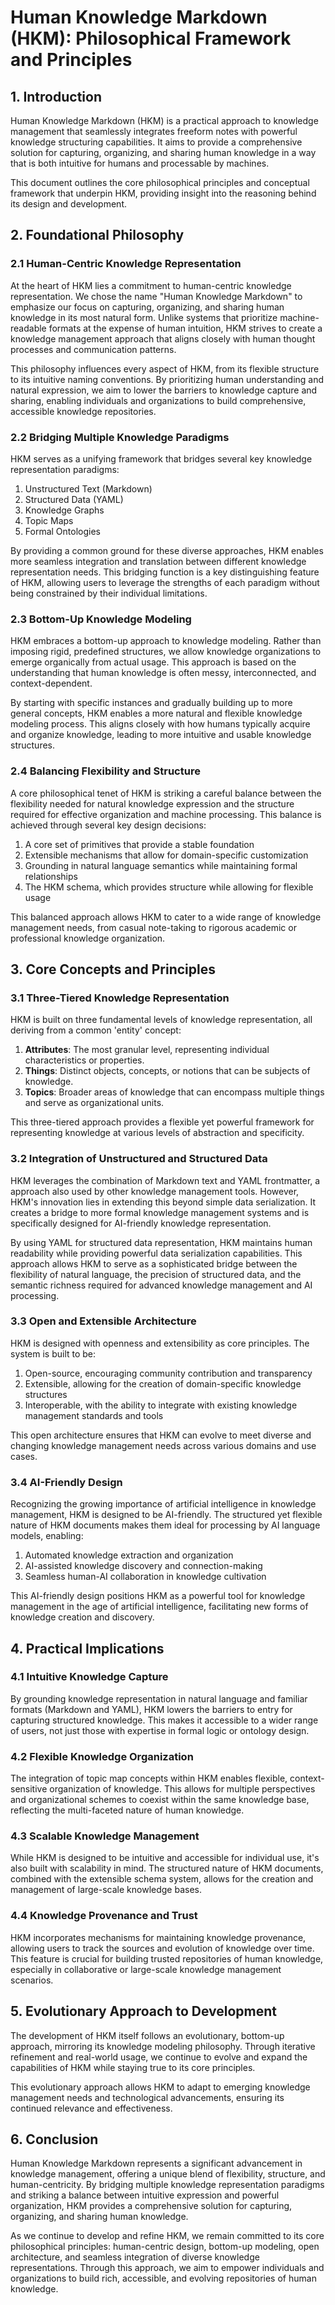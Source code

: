 # Human Knowledge Markdown (HKM): Philosophical Framework and Principles

## 1. Introduction

Human Knowledge Markdown (HKM) is a practical approach to knowledge management that seamlessly integrates freeform notes with powerful knowledge structuring capabilities. It aims to provide a comprehensive solution for capturing, organizing, and sharing human knowledge in a way that is both intuitive for humans and processable by machines.

This document outlines the core philosophical principles and conceptual framework that underpin HKM, providing insight into the reasoning behind its design and development.

## 2. Foundational Philosophy

### 2.1 Human-Centric Knowledge Representation

At the heart of HKM lies a commitment to human-centric knowledge representation. We chose the name "Human Knowledge Markdown" to emphasize our focus on capturing, organizing, and sharing human knowledge in its most natural form. Unlike systems that prioritize machine-readable formats at the expense of human intuition, HKM strives to create a knowledge management approach that aligns closely with human thought processes and communication patterns.

This philosophy influences every aspect of HKM, from its flexible structure to its intuitive naming conventions. By prioritizing human understanding and natural expression, we aim to lower the barriers to knowledge capture and sharing, enabling individuals and organizations to build comprehensive, accessible knowledge repositories.

### 2.2 Bridging Multiple Knowledge Paradigms

HKM serves as a unifying framework that bridges several key knowledge representation paradigms:

1. Unstructured Text (Markdown)
2. Structured Data (YAML)
3. Knowledge Graphs
4. Topic Maps
5. Formal Ontologies

By providing a common ground for these diverse approaches, HKM enables more seamless integration and translation between different knowledge representation needs. This bridging function is a key distinguishing feature of HKM, allowing users to leverage the strengths of each paradigm without being constrained by their individual limitations.

### 2.3 Bottom-Up Knowledge Modeling

HKM embraces a bottom-up approach to knowledge modeling. Rather than imposing rigid, predefined structures, we allow knowledge organizations to emerge organically from actual usage. This approach is based on the understanding that human knowledge is often messy, interconnected, and context-dependent.

By starting with specific instances and gradually building up to more general concepts, HKM enables a more natural and flexible knowledge modeling process. This aligns closely with how humans typically acquire and organize knowledge, leading to more intuitive and usable knowledge structures.

### 2.4 Balancing Flexibility and Structure

A core philosophical tenet of HKM is striking a careful balance between the flexibility needed for natural knowledge expression and the structure required for effective organization and machine processing. This balance is achieved through several key design decisions:

1. A core set of primitives that provide a stable foundation
2. Extensible mechanisms that allow for domain-specific customization
3. Grounding in natural language semantics while maintaining formal relationships
4. The HKM schema, which provides structure while allowing for flexible usage

This balanced approach allows HKM to cater to a wide range of knowledge management needs, from casual note-taking to rigorous academic or professional knowledge organization.

## 3. Core Concepts and Principles

### 3.1 Three-Tiered Knowledge Representation

HKM is built on three fundamental levels of knowledge representation, all deriving from a common 'entity' concept:

1. **Attributes**: The most granular level, representing individual characteristics or properties.
2. **Things**: Distinct objects, concepts, or notions that can be subjects of knowledge.
3. **Topics**: Broader areas of knowledge that can encompass multiple things and serve as organizational units.

This three-tiered approach provides a flexible yet powerful framework for representing knowledge at various levels of abstraction and specificity.

### 3.2 Integration of Unstructured and Structured Data

HKM leverages the combination of Markdown text and YAML frontmatter, a approach also used by other knowledge management tools. However, HKM's innovation lies in extending this beyond simple data serialization. It creates a bridge to more formal knowledge management systems and is specifically designed for AI-friendly knowledge representation.

By using YAML for structured data representation, HKM maintains human readability while providing powerful data serialization capabilities. This approach allows HKM to serve as a sophisticated bridge between the flexibility of natural language, the precision of structured data, and the semantic richness required for advanced knowledge management and AI processing.

### 3.3 Open and Extensible Architecture

HKM is designed with openness and extensibility as core principles. The system is built to be:

1. Open-source, encouraging community contribution and transparency
2. Extensible, allowing for the creation of domain-specific knowledge structures
3. Interoperable, with the ability to integrate with existing knowledge management standards and tools

This open architecture ensures that HKM can evolve to meet diverse and changing knowledge management needs across various domains and use cases.

### 3.4 AI-Friendly Design

Recognizing the growing importance of artificial intelligence in knowledge management, HKM is designed to be AI-friendly. The structured yet flexible nature of HKM documents makes them ideal for processing by AI language models, enabling:

1. Automated knowledge extraction and organization
2. AI-assisted knowledge discovery and connection-making
3. Seamless human-AI collaboration in knowledge cultivation

This AI-friendly design positions HKM as a powerful tool for knowledge management in the age of artificial intelligence, facilitating new forms of knowledge creation and discovery.

## 4. Practical Implications

### 4.1 Intuitive Knowledge Capture

By grounding knowledge representation in natural language and familiar formats (Markdown and YAML), HKM lowers the barriers to entry for capturing structured knowledge. This makes it accessible to a wider range of users, not just those with expertise in formal logic or ontology design.

### 4.2 Flexible Knowledge Organization

The integration of topic map concepts within HKM enables flexible, context-sensitive organization of knowledge. This allows for multiple perspectives and organizational schemes to coexist within the same knowledge base, reflecting the multi-faceted nature of human knowledge.

### 4.3 Scalable Knowledge Management

While HKM is designed to be intuitive and accessible for individual use, it's also built with scalability in mind. The structured nature of HKM documents, combined with the extensible schema system, allows for the creation and management of large-scale knowledge bases.

### 4.4 Knowledge Provenance and Trust

HKM incorporates mechanisms for maintaining knowledge provenance, allowing users to track the sources and evolution of knowledge over time. This feature is crucial for building trusted repositories of human knowledge, especially in collaborative or large-scale knowledge management scenarios.

## 5. Evolutionary Approach to Development

The development of HKM itself follows an evolutionary, bottom-up approach, mirroring its knowledge modeling philosophy. Through iterative refinement and real-world usage, we continue to evolve and expand the capabilities of HKM while staying true to its core principles.

This evolutionary approach allows HKM to adapt to emerging knowledge management needs and technological advancements, ensuring its continued relevance and effectiveness.

## 6. Conclusion

Human Knowledge Markdown represents a significant advancement in knowledge management, offering a unique blend of flexibility, structure, and human-centricity. By bridging multiple knowledge representation paradigms and striking a balance between intuitive expression and powerful organization, HKM provides a comprehensive solution for capturing, organizing, and sharing human knowledge.

As we continue to develop and refine HKM, we remain committed to its core philosophical principles: human-centric design, bottom-up modeling, open architecture, and seamless integration of diverse knowledge representations. Through this approach, we aim to empower individuals and organizations to build rich, accessible, and evolving repositories of human knowledge.